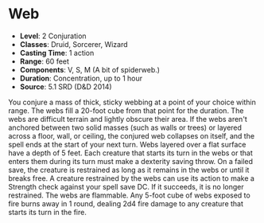 # Web

- **Level**: 2 Conjuration
- **Classes**: Druid, Sorcerer, Wizard
- **Casting Time**: 1 action
- **Range**: 60 feet
- **Components**: V, S, M (A bit of spiderweb.)
- **Duration**: Concentration, up to 1 hour
- **Source**: 5.1 SRD (D&D 2014)

You conjure a mass of thick, sticky webbing at a point of your choice within range. The webs fill a 20-foot cube from that point for the duration. The webs are difficult terrain and lightly obscure their area. If the webs aren't anchored between two solid masses (such as walls or trees) or layered across a floor, wall, or ceiling, the conjured web collapses on itself, and the spell ends at the start of your next turn. Webs layered over a flat surface have a depth of 5 feet. Each creature that starts its turn in the webs or that enters them during its turn must make a dexterity saving throw. On a failed save, the creature is restrained as long as it remains in the webs or until it breaks free. A creature restrained by the webs can use its action to make a Strength check against your spell save DC. If it succeeds, it is no longer restrained. The webs are flammable. Any 5-foot cube of webs exposed to fire burns away in 1 round, dealing 2d4 fire damage to any creature that starts its turn in the fire.

